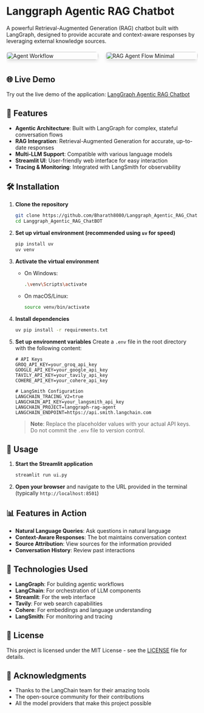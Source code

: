 # Langgraph Agentic RAG Chatbot

A powerful Retrieval-Augmented Generation (RAG) chatbot built with LangGraph, designed to provide accurate and context-aware responses by leveraging external knowledge sources.

<div style="display: flex; justify-content: space-between; gap: 20px; margin: 20px 0; flex-wrap: nowrap; overflow-x: auto; padding-bottom: 10px;">
    <div style="flex: 0 0 auto; width: 48%;">
        <img src="https://github.com/Bharath8080/Langgraph_Agentic_RAG_ChatBOT/raw/main/assets/agent_workflow.png" alt="Agent Workflow" style="width: 100%; height: auto; border-radius: 8px; box-shadow: 0 4px 8px rgba(0,0,0,0.1);">
    </div>
    <div style="flex: 0 0 auto; width: 48%;">
        <img src="https://github.com/Bharath8080/Langgraph_Agentic_RAG_ChatBOT/raw/main/assets/rag%20agent%20flow%20minimal.png" alt="RAG Agent Flow Minimal" style="width: 100%; height: auto; border-radius: 8px; box-shadow: 0 4px 8px rgba(0,0,0,0.1);">
    </div>
</div>

## 🌐 Live Demo

Try out the live demo of the application: [LangGraph Agentic RAG Chatbot](https://langgraphagenticragchatbot.streamlit.app/)

## 🚀 Features

- **Agentic Architecture**: Built with LangGraph for complex, stateful conversation flows
- **RAG Integration**: Retrieval-Augmented Generation for accurate, up-to-date responses
- **Multi-LLM Support**: Compatible with various language models
- **Streamlit UI**: User-friendly web interface for easy interaction
- **Tracing & Monitoring**: Integrated with LangSmith for observability

## 🛠️ Installation

1. **Clone the repository**
   ```bash
   git clone https://github.com/Bharath8080/Langgraph_Agentic_RAG_ChatBOT.git
   cd Langgraph_Agentic_RAG_ChatBOT
   ```

2. **Set up virtual environment (recommended using `uv` for speed)**
   ```bash
   pip install uv
   uv venv
   ```

3. **Activate the virtual environment**
   - On Windows:
     ```bash
     .\venv\Scripts\activate
     ```
   - On macOS/Linux:
     ```bash
     source venv/bin/activate
     ```

4. **Install dependencies**
   ```bash
   uv pip install -r requirements.txt
   ```

5. **Set up environment variables**
   Create a `.env` file in the root directory with the following content:
   ```env
   # API Keys
   GROQ_API_KEY=your_groq_api_key
   GOOGLE_API_KEY=your_google_api_key
   TAVILY_API_KEY=your_tavily_api_key
   COHERE_API_KEY=your_cohere_api_key

   # LangSmith Configuration
   LANGCHAIN_TRACING_V2=true
   LANGCHAIN_API_KEY=your_langsmith_api_key
   LANGCHAIN_PROJECT=langgraph-rag-agent
   LANGCHAIN_ENDPOINT=https://api.smith.langchain.com
   ```

   > **Note**: Replace the placeholder values with your actual API keys. Do not commit the `.env` file to version control.

## 🚀 Usage

1. **Start the Streamlit application**
   ```bash
   streamlit run ui.py
   ```

2. **Open your browser** and navigate to the URL provided in the terminal (typically `http://localhost:8501`)

## 📊 Features in Action

- **Natural Language Queries**: Ask questions in natural language
- **Context-Aware Responses**: The bot maintains conversation context
- **Source Attribution**: View sources for the information provided
- **Conversation History**: Review past interactions

## 🤖 Technologies Used

- **LangGraph**: For building agentic workflows
- **LangChain**: For orchestration of LLM components
- **Streamlit**: For the web interface
- **Tavily**: For web search capabilities
- **Cohere**: For embeddings and language understanding
- **LangSmith**: For monitoring and tracing

## 📝 License

This project is licensed under the MIT License - see the [LICENSE](LICENSE) file for details.

## 🙏 Acknowledgments

- Thanks to the LangChain team for their amazing tools
- The open-source community for their contributions
- All the model providers that make this project possible
